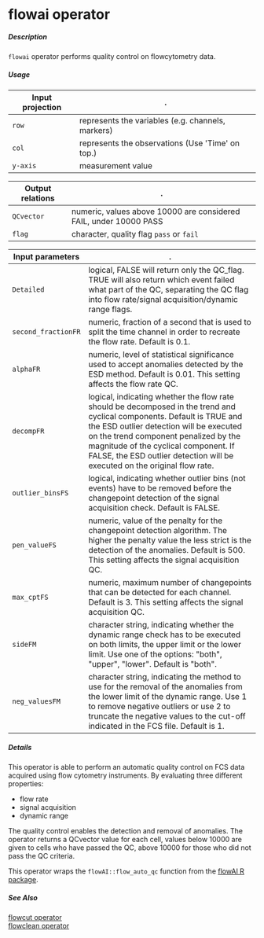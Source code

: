 # flowai operator

##### Description

`flowai` operator performs quality control on flowcytometry data.

##### Usage

Input projection|.
---|---
`row`   | represents the variables (e.g. channels, markers)
`col`   | represents the observations (Use 'Time' on top.) 
`y-axis`| measurement value


Output relations|.
---|---
`QCvector`         | numeric, values above 10000 are considered FAIL, under 10000 PASS
`flag`         | character, quality flag `pass` or `fail`

Input parameters|.
---|---
`Detailed` | logical, FALSE will return only the QC_flag. TRUE will also return which event failed what part of the QC, separating the QC flag into flow rate/signal acquisition/dynamic range flags. 
`second_fractionFR`| numeric, fraction of a second that is used to split the time channel in order to recreate the flow rate. Default is 0.1.
`alphaFR` | numeric, level of statistical significance used to accept anomalies detected by the ESD method. Default is 0.01. This setting affects the flow rate QC.
`decompFR` | logical, indicating whether the flow rate should be decomposed in the trend and cyclical components. Default is TRUE and the ESD outlier detection will be executed on the trend component penalized by the magnitude of the cyclical component. If FALSE, the ESD outlier detection will be executed on the original flow rate.
`outlier_binsFS` | logical, indicating whether outlier bins (not events) have to be removed before the changepoint detection of the signal acquisition check. Default is FALSE.
`pen_valueFS` | numeric, value of the penalty for the changepoint detection algorithm. The higher the penalty value the less strict is the detection of the anomalies. Default is 500. This setting affects the signal acquisition QC.
`max_cptFS` | numeric, maximum number of changepoints that can be detected for each channel. Default is 3. This setting affects the signal acquisition QC.
`sideFM` | character string, indicating whether the dynamic range check has to be executed on both limits, the upper limit or the lower limit. Use one of the options: "both", "upper", "lower". Default is "both". 
`neg_valuesFM` | character string, indicating the method to use for the removal of the anomalies from the lower limit of the dynamic range. Use 1 to remove negative outliers or use 2 to truncate the negative values to the cut-off indicated in the FCS file. Default is 1.


##### Details

This operator is able to perform an automatic quality control on FCS data acquired using flow cytometry instruments. By evaluating three different properties: 

* flow rate
* signal acquisition
* dynamic range

The quality control enables the detection and removal of anomalies. The operator returns a QCvector value for each cell, values below 10000 are given to cells who have passed the QC, above 10000 for those who did not pass the QC criteria.

This operator wraps the `flowAI::flow_auto_qc` function from the [flowAI R package](http://bioconductor.org/packages/release/bioc/html/flowAI.html).

##### See Also

[flowcut operator](https://github.com/tercen/flowcut_operator)\
[flowclean operator](https://github.com/tercen/flowclean_operator)


